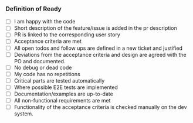 ### Definition of Ready

- [ ] I am happy with the code
- [ ] Short description of the feature/issue is added in the pr description
- [ ] PR is linked to the corresponding user story
- [ ] Acceptance criteria are met
- [ ] All open todos and follow ups are defined in a new ticket and justified
- [ ] Deviations from the acceptance criteria and design are agreed with the PO and documented.
- [ ] No debug or dead code
- [ ] My code has no repetitions
- [ ] Critical parts are tested automatically
- [ ] Where possible E2E tests are implemented
- [ ] Documentation/examples are up-to-date
- [ ] All non-functional requirements are met
- [ ] Functionality of the acceptance criteria is checked manually on the dev system.
